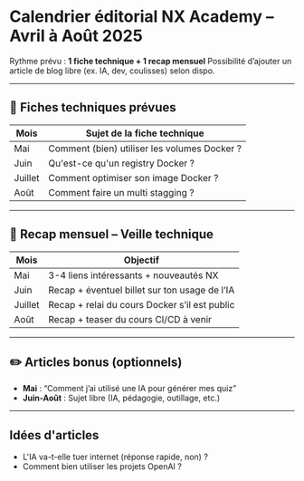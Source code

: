 # Calendrier éditorial NX Academy – Avril à Août 2025

Rythme prévu : **1 fiche technique + 1 recap mensuel**
Possibilité d’ajouter un article de blog libre (ex. IA, dev, coulisses) selon dispo.

---

## 📅 Fiches techniques prévues

| Mois     | Sujet de la fiche technique                      |
|----------|--------------------------------------------------|
| Mai      | Comment (bien) utiliser les volumes Docker ?    |
| Juin     | Qu'est-ce qu'un registry Docker ? |
| Juillet  | Comment optimiser son image Docker ?            |
| Août     | Comment faire un multi stagging ? |

---

## 📰 Recap mensuel – Veille technique

| Mois     | Objectif                                          |
|----------|--------------------------------------------------|
| Mai      | 3-4 liens intéressants + nouveautés NX            |
| Juin     | Recap + éventuel billet sur ton usage de l’IA     |
| Juillet  | Recap + relai du cours Docker s’il est public     |
| Août     | Recap + teaser du cours CI/CD à venir             |

---

## ✏️ Articles bonus (optionnels)

- **Mai** : “Comment j’ai utilisé une IA pour générer mes quiz”
- **Juin-Août** : Sujet libre (IA, pédagogie, outillage, etc.)

---

## Idées d'articles

- L'IA va-t-elle tuer internet (réponse rapide, non) ?
- Comment bien utiliser les projets OpenAI ?
